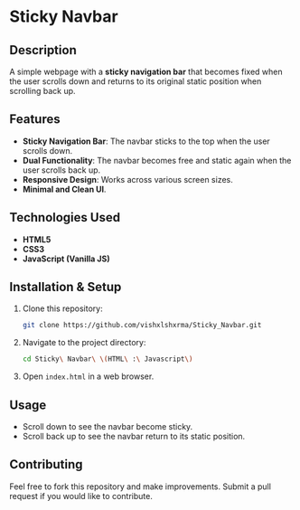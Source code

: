 # Sticky Navbar

## Description
A simple webpage with a **sticky navigation bar** that becomes fixed when the user scrolls down and returns to its original static position when scrolling back up.

## Features
- **Sticky Navigation Bar**: The navbar sticks to the top when the user scrolls down.
- **Dual Functionality**: The navbar becomes free and static again when the user scrolls back up.
- **Responsive Design**: Works across various screen sizes.
- **Minimal and Clean UI**.

## Technologies Used
- **HTML5**
- **CSS3**
- **JavaScript (Vanilla JS)**

## Installation & Setup
1. Clone this repository:
   ```bash
   git clone https://github.com/vishxlshxrma/Sticky_Navbar.git
   ```
2. Navigate to the project directory:
   ```bash
   cd Sticky\ Navbar\ \(HTML\ :\ Javascript\)
   ```
3. Open `index.html` in a web browser.

## Usage
- Scroll down to see the navbar become sticky.
- Scroll back up to see the navbar return to its static position.

## Contributing
Feel free to fork this repository and make improvements. Submit a pull request if you would like to contribute.